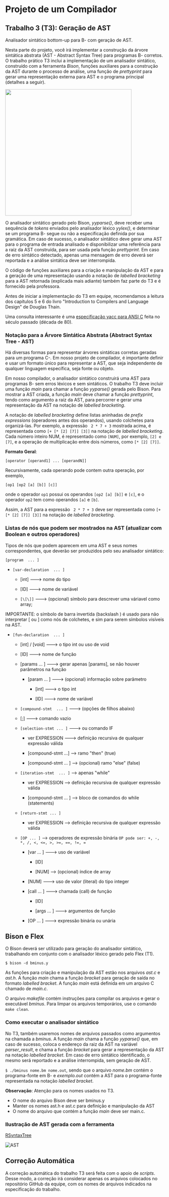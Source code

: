 # Projeto de um Compilador

## Trabalho 3 (T3): Geração de AST

Analisador sintático bottom-up para B- com geração de AST.

Nesta parte do projeto, você irá implementar a construção da árvore sintática abstrata (AST - Abstract Syntax Tree) para 
programas B- corretos.
O trabalho prático T3 inclui a implementação de um analisador sintático, construído com a ferramenta _Bison_, 
funções auxiliares para a construção da AST durante o processo de análise, 
uma função de _prettyprint_ para gerar uma representação externa para AST 
e o programa principal (detalhes a seguir).

<img src="./figs/ast-parsetree.png" width="400">

O analisador sintático gerado pelo Bison, _yyparse()_, deve receber uma sequência de _tokens_ 
enviados pelo analisador léxico _yylex()_, e determinar se um programa B- segue ou não a especificação definida por sua gramática.
Em caso de sucesso, 
o analisador sintático deve gerar uma AST para o programa de entrada analisado 
e disponibilizar uma referência para a raiz da AST construída, para ser usada pela função _prettyprint_.
Em caso de erro sintático detectado, 
apenas uma mensagem de erro deverá ser reportada e a análise sintática deve ser interrompida.

O código de funções auxiliares para a criação e manipulação da AST e
para a geração de uma representação usando a notação de 
_labelled bracketing_ para a AST retornada 
(explicada mais adiante) também faz parte do T3
e é fornecido pela professora.

Antes de iniciar a implementação do T3 em equipe, 
recomendamos a leitura dos capítulos 5 e 6 do livro 
"Introduction to Compilers and Language Design" de Douglas Thain.

Uma consulta interessante é uma [especificação yacc para ANSI C](https://www.lysator.liu.se/c/ANSI-C-grammar-y.html)
feita no século passado (década de 80).

### Notação para a Árvore Sintática Abstrata (Abstract Syntax Tree - AST)

Há diversas formas para representar árvores sintáticas corretas geradas para um programa C-.
Em nosso projeto de compilador, é importante definir e usar um formato único para representar
a AST, que seja independente de qualquer linguagem específica, seja fonte ou objeto.

Em nosso compilador, 
o analisador sintático construirá uma AST para programas B- sem erros léxicos e sem sintáticos.
O trabalho T3 deve incluir uma função _main_ para chamar a função _yyparse()_ gerada pelo Bison. 
Para mostrar a AST criada, 
a função _main_ deve chamar a função _prettyprint_, tendo como argumento a raiz da AST,
para percorrer e gerar uma representação da AST
na notação de _labelled bracketing_.

A notação de _labelled bracketing_
define listas aninhadas de _prefix expressions_ (operadores antes dos operandos), 
usando colchetes para organizá-las.
Por exemplo, a expressão ``` 2 * 7 + 3``` mostrada acima,
é representada como ```[+ [* [2] [7]] [3]]``` na notação de _labelled bracketing_.
Cada número inteiro NUM, é representado como ```[NUM]```, por exemplo, ```[2] e [7]```,
e a operação de multiplicação entre dois números, como ```[* [2] [7]]```.

__Formato Geral__:
```
[operator [operand1] ... [operandN]]
```

Recursivamente, cada operando pode contem outra operação, por exemplo,
```
[op1 [op2 [a] [b]] [c]]
```
onde o operador ```op1``` possui os operandos ```[op2 [a] [b]]``` e ```[c]```,
e o operador ```op2``` tem como operandos ```[a]``` e ```[b]```.

Assim, a AST para a expressão ``` 2 * 7 + 3```
deve ser representada como ```[+ [* [2] [7]] [3]]``` na notação de _labelled bracketing_.


### Listas de nós que podem ser mostrados na AST (atualizar com Boolean e outros operadores)

Tipos de nós que podem aparecem em uma AST e seus nomes correspondentes,
que deverão ser produzidos pelo seu analisador sintático:

```[program  ... ]```

* ```[var-declaration  ... ]```

   * [int]                ---> nome do tipo

   * [ID]                 ---> nome de variável

   * ```[\[\]]```         ---> (opcional) símbolo para descrever uma váriavel como array; 

IMPORTANTE: o símbolo de barra invertida (backslash \) é usado para não interpretar [ ou ] como nós de colchetes, e sim para serem símbolos visíveis na AST.

* ```[fun-declaration  ... ]```

   * [int] / [void]       ---> o tipo int ou uso de void

   * [ID]                 ---> nome de função

   * [params  ...  ]      ---> gerar apenas [params], se não houver parâmetros na função

      * [param  ... ]     ---> (opcional) informação sobre parâmetro

         * [int]           ---> o tipo int

         * [ID]                 ---> nome de variável

   * ```[compound-stmt  ... ]```     ---> (opções de filhos abaixo)

   - [;]                             ---> comando vazio

   - ```[selection-stmt ... ]```     ---> ou comando IF

      * ver EXPRESSION             ---> definição recursiva de qualquer expressão válida

      * [compound-stmt  ...]       --> ramo "then" (true)

      * [compound-stmt  ... ]      --> (opcional) ramo "else" (false)

   - ```[iteration-stmt  ... ]```  --> apenas "while"

      * ver EXPRESSION              --> definição recursiva de qualquer expressão válida

      * [compound-stmt ... ]        --> bloco de comandos do while (statements)

   - ```[return-stmt ... ]```

      * ver EXPRESSION             --> definição recursiva de qualquer expressão válida

   - ```[OP ... ]```              --> operadores de expressão binária
     ```OP pode ser: +, -, *, /, <, <=, >, >=, ==, !=, =```

      * [var  ... ]      ---> uso de variável

         * [ID]

         * [NUM]     --> (opcional) índice de array

      * [NUM]             ---> uso de valor (literal) do tipo integer

      * [call  ... ]      ---> chamada (call) de função

         * [ID]

         * [args ... ]         ---> argumentos de função

      * [OP ... ]        ---> expressão binária ou unária

## Bison e Flex

O Bison deverá ser utilizado para geração do analisador sintático,
trabalhando em conjunto com o analisador léxico 
gerado pelo Flex (T1).

```$ bison -d bminus.y```


As funções para criação e manipulação da AST estão nos arquivos _ast.c_ e _ast.h_.
A função _main_ chama a função _bracket_
para geração de saída no formato _labelled bracket_.
A função _main_ está definida em um arquivo C chamado de _main.c_.

O arquivo _makefile_ contém instruções para compilar os arquivos 
e gerar o executável _bminus_. Para limpar os arquivos temporários,
use o comando ```make clean```.

### Como executar o analisador sintático

No T3, também usaremos nomes de arquivos passados como argumentos 
na chamada a _bminus_.
A função _main_  chama a função _yyparse()_ que, em caso de sucesso,
coloca o endereço da raiz da AST na variável _parser_result_, 
e chama a função _bracket_  para gerar a representação da AST na notação _labelled bracket_.
Em caso de erro sintático identificado, 
o mesmo será reportado e a análise interrompida, sem geração de AST.

```$ ./bminus nome.bm nome.out```, 
sendo que o arquivo _nome.bm_ contém o programa-fonte em B- 
e _exemplo.out_ contém a AST para o programa-fonte 
representada na notação _labelled bracket_.

**Observação**:  Atenção para os nomes usados no T3.
- O nome do arquivo Bison deve ser bminus.y
- Manter os nomes ast.h e ast.c para definição e manipulação da AST
- O nome do arquivo que contém a função _main_ deve ser main.c.

### Ilustração de AST gerada com a ferramenta 
[RSyntaxTree](https://yohasebe.com/rsyntaxtree/)

![AST](./figs/ast_rsyntax.png)

## Correção Automática

A correção automática do trabalho T3 será feita com o apoio de _scripts_.
Desse modo, a correção irá considerar apenas os arquivos colocados 
no repositório GitHub da equipe,
com os nomes de arquivos indicados na especificação do trabalho.


